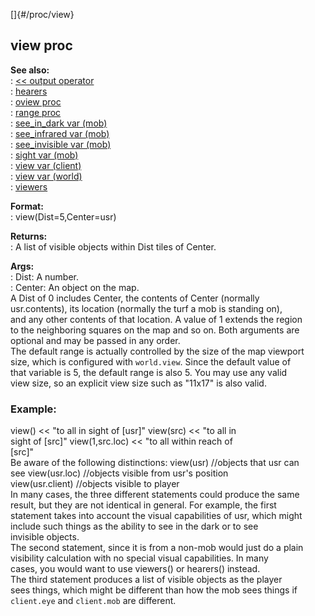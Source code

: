 []{#/proc/view}    
## view proc    
**See also:**    
:   [\<\< output operator](/ref/operator/%3c%3c/output/output.md)    
:   [hearers](/ref/proc/hearers/hearers.md)    
:   [oview proc](/ref/proc/oview/oview.md)    
:   [range proc](/ref/proc/range/range.md)    
:   [see_in_dark var (mob)](/ref/mob/var/see_in_dark/see_in_dark.md)    
:   [see_infrared var (mob)](/ref/mob/var/see_infrared/see_infrared.md)    
:   [see_invisible var (mob)](/ref/mob/var/see_invisible/see_invisible.md)    
:   [sight var (mob)](/ref/mob/var/sight/sight.md)    
:   [view var (client)](/ref/client/var/view/view.md)    
:   [view var (world)](/ref/world/var/view/view.md)    
:   [viewers](/ref/proc/viewers/viewers.md)    
<!-- -->    
**Format:**    
:   view(Dist=5,Center=usr)    
<!-- -->    
**Returns:**    
:   A list of visible objects within Dist tiles of Center.    
<!-- -->    
**Args:**    
:   Dist: A number.    
:   Center: An object on the map.    
A Dist of 0 includes Center, the contents of Center (normally    
usr.contents), its location (normally the turf a mob is standing on),    
and any other contents of that location. A value of 1 extends the region    
to the neighboring squares on the map and so on. Both arguments are    
optional and may be passed in any order.    
The default range is actually controlled by the size of the map viewport    
size, which is configured with `world.view`. Since the default value of    
that variable is 5, the default range is also 5. You may use any valid    
view size, so an explicit view size such as \"11x17\" is also valid.    
### Example:    
view() \<\< \"to all in sight of \[usr\]\" view(src) \<\< \"to all in    
sight of \[src\]\" view(1,src.loc) \<\< \"to all within reach of    
\[src\]\"    
Be aware of the following distinctions: view(usr) //objects that usr can    
see view(usr.loc) //objects visible from usr\'s position    
view(usr.client) //objects visible to player    
In many cases, the three different statements could produce the same    
result, but they are not identical in general. For example, the first    
statement takes into account the visual capabilities of usr, which might    
include such things as the ability to see in the dark or to see    
invisible objects.    
The second statement, since it is from a non-mob would just do a plain    
visibility calculation with no special visual capabilities. In many    
cases, you would want to use viewers() or hearers() instead.    
The third statement produces a list of visible objects as the player    
sees things, which might be different than how the mob sees things if    
`client.eye` and `client.mob` are different.  